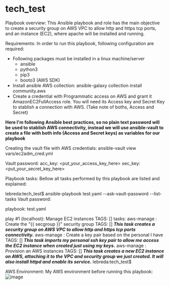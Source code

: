 # tech_test

Playbook overview:
 This Ansible playbook and role has the main objective to create a security group on AWS VPC to allow http and https tcp ports, and an instance (EC2), where apache will be installed and running.

Requirements:
 In order to run this playbook, following configuration are required:
 - Following packages must be installed in a linux machine/server
   - ansible
   - python3
   - pip3
   - booto3 (AWS SDK)
 - Install ansible AWS collection: ansible-galaxy collection install community.aws
 - Create a credential with Programmatic access on AWS and grant it AmazonEC2FullAccess role. You will need its Access key and Secret Key to stablish a connection with AWS. (Take note of boths, Access and Secret)

**Here I'm following Ansible best practices, so no plain text password will be used to stablish AWS connectivity, instead we will use ansible-vault to create a file with both info (Access and Secret keys) as variables for our playbook**

 Creating the vault file with AWS credentials:
 ansible-vault view vars/ec2adm_cred.yml
 
 Vault password: 
 acc_key: <put_your_access_key_here>
 sec_key: <put_your_secret_key_here>

Playbook tasks:
 Bellow all tasks performed by this playbook are listed and explained:

 lebreda:tech_test$ ansible-playbook test.yaml --ask-vault-password --list-tasks
Vault password: 

playbook: test.yaml

  play #1 (localhost): Manage EC2 instances	TAGS: []
    tasks:
      aws-manage : Create the "{{ secgroup }}" security group	TAGS: [] ***This task creates a security group on AWS VPC to allow http and https tcp ports connectivity.***
      aws-manage : Create a key pair based on the personal I have	TAGS: [] ***This task imports my personal ssh key pair to allow me access the EC2 instance when created just using my keys.***
      aws-manage : Provision an AWS instances	TAGS: [] ***This task creates a new EC2 instance on AWS, attaching it to the VPC and security group we just created. It will also install httpd and enable its service.***
lebreda:tech_test$

AWS Environment:
My AWS environment before running this playbook:
![image](https://user-images.githubusercontent.com/108529920/200081633-c1ec4dc6-b8b8-4365-8e7b-894a28e293b4.png)



